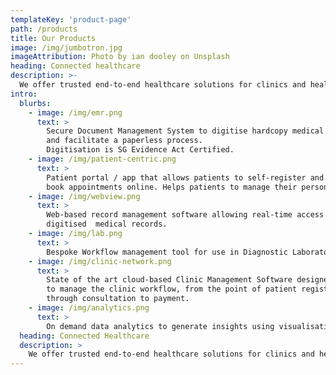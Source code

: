 ```yaml
---
templateKey: 'product-page'
path: /products
title: Our Products
image: /img/jumbotron.jpg
imageAttribution: Photo by ian dooley on Unsplash
heading: Connected healthcare
description: >-
  We offer trusted end-to-end healthcare solutions for clinics and health centres.
intro:
  blurbs:
    - image: /img/emr.png
      text: >
        Secure Document Management System to digitise hardcopy medical records
        and facilitate a paperless process.
        Digitisation is SG Evidence Act Certified.
    - image: /img/patient-centric.png
      text: >
        Patient portal / app that allows patients to self-register and
        book appointments online. Helps patients to manage their personal health records.
    - image: /img/webview.png
      text: >
        Web-based record management software allowing real-time access to
        digitised  medical records.
    - image: /img/lab.png
      text: >
        Bespoke Workflow management tool for use in Diagnostic Laboratories.
    - image: /img/clinic-network.png
      text: >
        State of the art cloud-based Clinic Management Software designed
        to manage the clinic workflow, from the point of patient registration
        through consultation to payment.
    - image: /img/analytics.png
      text: >
        On demand data analytics to generate insights using visualisation and predictive analytics.
  heading: Connected Healthcare
  description: >
    We offer trusted end-to-end healthcare solutions for clinics and health centres.
---
```


